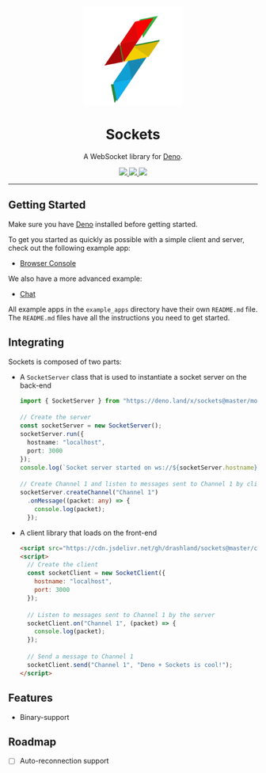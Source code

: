 <p align="center">
  <a href="https://drash.io">
    <img height="200" src="logo.svg" alt="Sockets">
  </a>
  <h1 align="center">Sockets</h1>
</p>
<p align="center">A WebSocket library for <a href="https://github.com/denoland/deno">Deno</a>.</p>
<p align="center">
  <a href="https://github.com/drashland/sockets/actions">
    <img src="https://img.shields.io/github/workflow/status/drashland/sockets/master?label=ci">
  </a>
  <a href="https://discord.gg/SgejNXq">
    <img src="https://img.shields.io/badge/chat-on%20discord-blue">
  </a>
  <a href="https://twitter.com/drash_land">
    <img src="https://img.shields.io/twitter/url?label=%40drash_land&style=social&url=https%3A%2F%2Ftwitter.com%2Fdrash_land">
  </a>
</p>

---

## Getting Started

Make sure you have [Deno](https://deno.land/) installed before getting started.

To get you started as quickly as possible with a simple client and server, check out the following example app:

* [Browser Console](./example_apps/browser_console)

We also have a more advanced example:

* [Chat](./example_apps/chat)

All example apps in the `example_apps` directory have their own `README.md` file. The `README.md` files have all the instructions you need to get started.

## Integrating

Sockets is composed of two parts:

* A `SocketServer` class that is used to instantiate a socket server on the back-end

    ```typescript
    import { SocketServer } from "https://deno.land/x/sockets@master/mod.ts";
    
    // Create the server
    const socketServer = new SocketServer();
    socketServer.run({
      hostname: "localhost",
      port: 3000
    });
    console.log(`Socket server started on ws://${socketServer.hostname}:${socketServer.port}`);

    // Create Channel 1 and listen to messages sent to Channel 1 by clients
    socketServer.createChannel("Channel 1")
      .onMessage((packet: any) => {
        console.log(packet);
      });
    ```

* A client library that loads on the front-end

    ```html
    <script src="https://cdn.jsdelivr.net/gh/drashland/sockets@master/client.js"></script>
    <script>
      // Create the client
      const socketClient = new SocketClient({
        hostname: "localhost",
        port: 3000
      });

      // Listen to messages sent to Channel 1 by the server
      socketClient.on("Channel 1", (packet) => {
        console.log(packet);
      });

      // Send a message to Channel 1
      socketClient.send("Channel 1", "Deno + Sockets is cool!");
    </script>
    ```

## Features
    
- Binary-support

## Roadmap

- [ ] Auto-reconnection support
